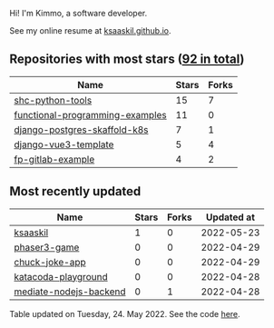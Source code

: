 Hi! I'm Kimmo, a software developer.

See my online resume at [ksaaskil.github.io](https://ksaaskil.github.io).

<!-- repositories starts -->

## Repositories with most stars ([92 in total](https://github.com/ksaaskil?tab=repositories))
| Name        | Stars           | Forks  |
| ------------- |-------------| -----|
|[shc-python-tools](https://github.com/ksaaskil/shc-python-tools)|15|7
|[functional-programming-examples](https://github.com/ksaaskil/functional-programming-examples)|11|0
|[django-postgres-skaffold-k8s](https://github.com/ksaaskil/django-postgres-skaffold-k8s)|7|1
|[django-vue3-template](https://github.com/ksaaskil/django-vue3-template)|5|4
|[fp-gitlab-example](https://github.com/ksaaskil/fp-gitlab-example)|4|2

<!-- repositories ends -->
<!-- recent_repositories starts -->

## Most recently updated
| Name        | Stars           | Forks  | Updated at
| ------------- |-------------| -----|-----|
|[ksaaskil](https://github.com/ksaaskil/ksaaskil)|1|0|2022-05-23
|[phaser3-game](https://github.com/ksaaskil/phaser3-game)|0|0|2022-04-29
|[chuck-joke-app](https://github.com/ksaaskil/chuck-joke-app)|0|0|2022-04-29
|[katacoda-playground](https://github.com/ksaaskil/katacoda-playground)|0|0|2022-04-28
|[mediate-nodejs-backend](https://github.com/ksaaskil/mediate-nodejs-backend)|0|1|2022-04-28

<!-- recent_repositories ends -->
<!-- updated_at starts -->
Table updated on Tuesday, 24. May 2022. See the code [here](https://github.com/ksaaskil/ksaaskil).
<!-- updated_at ends -->
